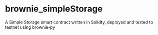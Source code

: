 # brownie_simpleStorage
A Simple Storage smart contract written in Solidty, deployed and tested to testnet using brownie-py
